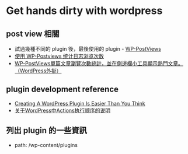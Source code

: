 # Get hands dirty with wordpress

## post view 相關
  * 試過幾種不同的 plugin 後，最後使用的 plugin - [WP-PostViews](https://github.com/lesterchan/wp-postviews/) 
  * [使用 WP-Postviews 统计日志浏览次数](https://blog.wpjam.com/article/wp-postviews/)
  * [WP-PostViews單篇文章瀏覽次數統計，並在側邊欄小工具顯示熱門文章。（WordPress外掛）](https://www.techmarks.com/wp-postviews/)


## plugin development reference
  * [Creating A WordPress Plugin Is Easier Than You Think](https://www.wpbeaverbuilder.com/creating-wordpress-plugin-easier-think/)
  * [关于WordPress中Actions执行顺序的说明](http://luyutao.com/2016/01/03/wordpress-actions-order.html)

## 列出 plugin 的一些資訊
  * path: /wp-content/plugins
